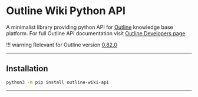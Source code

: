 # Outline Wiki Python API

A minimalist library providing python API for [Outline](https://www.getoutline.com) knowledge base platform.
For full Outline API documentation visit [Outline Developers page](https://www.getoutline.com/developers).

!!! warning
    Relevant for  Outline version [0.82.0](https://github.com/outline/outline/releases/tag/v0.82.0)

---

## Installation

```bash
python3 -m pip install outline-wiki-api
```

---
